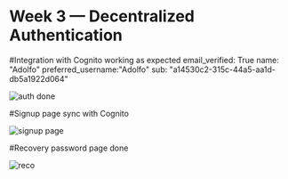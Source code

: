 # Week 3 — Decentralized Authentication

#Integration with Cognito working as expected
email_verified: True
name: "Adolfo"
preferred_username:"Adolfo"
sub: "a14530c2-315c-44a5-aa1d-db5a1922d064"

![auth done](https://user-images.githubusercontent.com/17748375/224552769-82699cc4-f919-422e-9a44-55f10def21d9.png)

#Signup page sync with Cognito

![signup page](https://user-images.githubusercontent.com/17748375/224552777-9cb6efab-d898-48bb-9a02-a493817293e8.png)

#Recovery password page done

![reco](https://user-images.githubusercontent.com/17748375/224552878-897df472-c19f-4207-a7d1-bdf57dc37bab.png)
